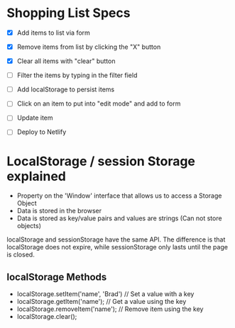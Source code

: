 # Shopping List Specs

- [x] Add items to list via form
- [x] Remove items from list by clicking the "X" button
- [x] Clear all items with "clear" button
- [ ] Filter the items by typing in the filter field
- [ ] Add localStorage to persist items
- [ ] Click on an item to put into "edit mode" and add to form
- [ ] Update item
- [ ] Deploy to Netlify


# LocalStorage / session Storage explained
- Property on the 'Window' interface that allows us to access a Storage Object
- Data is stored in the browser
- Data is stored as key/value pairs and values are strings (Can not store objects)

localStorage and sessionStorage have the same API. The difference is that localStorage does not expire, while sessionStorage only lasts until the page is closed.

## localStorage Methods
- localStorage.setItem('name', 'Brad')  // Set a value with a key
- localStorage.getItem('name');         // Get a value using the key
- localStorage.removeItem('name');      // Remove item using the key
- localStorage.clear();



 